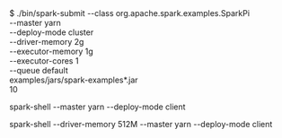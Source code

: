 ## 





$ ./bin/spark-submit --class org.apache.spark.examples.SparkPi \
    --master yarn \
    --deploy-mode cluster \
    --driver-memory 2g \
    --executor-memory 1g \
    --executor-cores 1 \
    --queue default \
    examples/jars/spark-examples*.jar \
    10




spark-shell --master yarn --deploy-mode client



spark-shell --driver-memory 512M --master yarn --deploy-mode client



